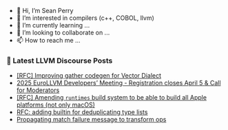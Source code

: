 - 👋 Hi, I’m Sean Perry
- 👀 I’m interested in compilers (c++, COBOL, llvm)
- 🌱 I’m currently learning ...
- 💞️ I’m looking to collaborate on ...
- 📫 How to reach me ...

<!---
s66perry/s66perry is a ✨ special ✨ repository because its `README.md` (this file) appears on your GitHub profile.
You can click the Preview link to take a look at your changes.
--->
### 📕 Latest LLVM Discourse Posts

<!-- DISCOURSE-LLVM:START -->
- [[RFC] Improving gather codegen for Vector Dialect](https://discourse.llvm.org/t/rfc-improving-gather-codegen-for-vector-dialect/85011#post_7)
- [2025 EuroLLVM Developers’ Meeting - Registration closes April 5 &amp; Call for Moderators](https://discourse.llvm.org/t/2025-eurollvm-developers-meeting-registration-closes-april-5-call-for-moderators/85093#post_1)
- [[RFC] Amending `runtimes` build system to be able to build all Apple platforms &lpar;not only macOS&rpar;](https://discourse.llvm.org/t/rfc-amending-runtimes-build-system-to-be-able-to-build-all-apple-platforms-not-only-macos/85019#post_4)
- [RFC: adding builtin for deduplicating type lists](https://discourse.llvm.org/t/rfc-adding-builtin-for-deduplicating-type-lists/80986?page=2#post_23)
- [Propagating match failure message to transform ops](https://discourse.llvm.org/t/propagating-match-failure-message-to-transform-ops/85001#post_3)
<!-- DISCOURSE-LLVM:END -->
